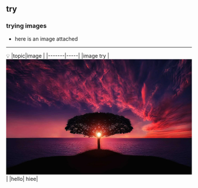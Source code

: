 ## try
### trying images
- here is an image attached
---

💡
|topic|image |
|-------|-----|
|image try |![beautifull_tree](ritik1.jpg)|
|hello| hiee|




